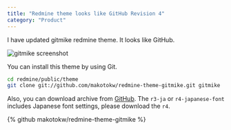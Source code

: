 ```yaml
---
title: "Redmine theme looks like GitHub Revision 4"
category: "Product"
---
```


I have updated gitmike redmine theme. It looks like GitHub.

[screenshot1]: https://makotokw.com/downloads/screenshot/gitmike/gitmike_2013-07-12_0706.png "gitmike screenshot"

![gitmike screenshot][screenshot1]

You can install this theme by using Git.

```bash
cd redmine/public/theme
git clone git://github.com/makotokw/redmine-theme-gitmike.git gitmike
```

Also, you can download archive from [GitHub](https://github.com/makotokw/redmine-theme-gitmike/tags).
The ``r3-ja`` or ``r4-japanese-font`` includes Japanese font settings, please download the ``r4``.

{% github makotokw/redmine-theme-gitmike %}

